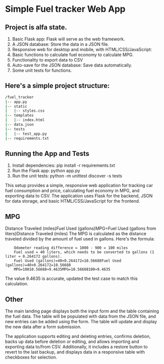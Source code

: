 # Simple Fuel tracker Web App
## Project is alfa state.

1. Basic Flask app: Flask will serve as the web framework.
2. A JSON database: Store the data in a JSON file.
3. Responsive web for desktop and mobile, with HTML/CSS/JavaScript:  
4. Basic functions to calculate fuel economy to calculate MPG.
5. Functionality to export data to CSV
6. Auto-save for the JSON database: Save data automatically. 
7. Some unit tests for functions. 

## Here's a simple project structure:
```bash
/fuel_tracker
|-- app.py
|-- static
|   |-- styles.css
|-- templates
|   |-- index.html
|-- data.json
|-- tests
|   |-- test_app.py
|-- requirements.txt
```

## Running the App and Tests

1. Install dependencies: pip install -r requirements.txt
2. Run the Flask app: python app.py
3. Run the unit tests: python -m unittest discover -s tests


This setup provides a simple, responsive web application for tracking car fuel consumption and price, calculating fuel economy in MPG, and exporting data to CSV. The application uses Flask for the backend, JSON for data storage, and basic HTML/CSS/JavaScript for the frontend.

## MPG

Distance Traveled (miles)Fuel Used (gallons)MPG=Fuel Used (gallons from liters)Distance Traveled (miles)
The MPG is calculated as the distance traveled divided by the amount of fuel used in gallons. Here's the formula:
```
    Odometer reading difference = 1000 - 900 = 100 miles
    Fuel used = 40 liters, which needs to be converted to gallons (1 liter ≈ 0.264172 gallons).
    Fuel Used (gallons)=40×0.264172=10.56688Fuel Used (gallons)=40×0.264172=10.56688
    MPG=10010.56688≈9.4635MPG=10.56688100≈9.4635
```
The value 9.4635 is accurate, updated the test case to match this calculation.

## Other 
The main landing page displays both the input form and the table containing the fuel data. 
The table will be populated with data from the JSON file, and new entries can be added using the form.
The table will update and display the new data after a form submission.

The application supports editing and deleting entries, confirms deletion, backs up data before deletion or editing, and allows importing and exporting data to/from CSV. 
Additionally, it includes a restore button to revert to the last backup, and displays data in a responsive table with checkboxes for selection.
